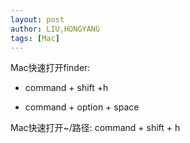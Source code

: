 ```yaml
---
layout: post
author: LIU,HONGYANG
tags: [Mac]
---
```




Mac快速打开finder: 

- command + shift +h 

- command + option + space



Mac快速打开~/路径:  command + shift +  h



